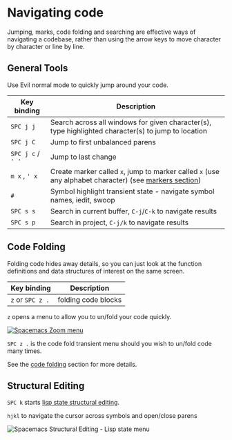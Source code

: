 # Navigating code

Jumping, marks, code folding and searching are effective ways of navigating a codebase, rather than using the arrow keys to move character by character or line by line.

## General Tools

Use Evil normal mode to quickly jump around your code.

| Key binding      | Description                                                                                                          |
|-------------------|----------------------------------------------------------------------------------------------------------------------|
| `SPC j j`         | Search across all windows for given character(s), type highlighted character(s) to jump to location                  |
| `SPC j C`         | Jump to first unbalanced parens                                                                                      |
| `SPC j c` / `' '` | Jump to last change                                                                                                  |
| `m x` , `' x`     | Create marker called `x`, jump to marker called `x` (use any alphabet character) (see [markers section](markers.md)) |
| `#`               | Symbol highlight transient state - navigate symbol names, iedit, swoop                                               |
| `SPC s s`         | Search in current buffer, `C-j`/`C-k` to navigate results                                                            |
| `SPC s p`         | Search in project, `C-j/k` to navigate results                                                                       |


## Code Folding

Folding code hides away details, so you can just look at the function definitions and data structures of interest on the same screen.

| Key binding      | Description         |
|------------------|---------------------|
| `z` or `SPC z .` | folding code blocks |

`z` opens a menu to allow you to un/fold your code quickly.

[![Spacemacs Zoom menu](/images/spacemacs-vim-normal-z-menu.png)](/images/spacemacs-vim-normal-z-menu.png)

`SPC z .` is the code fold transient menu should you wish to un/fold code many times.

See the [code folding](/navigating-code/code-folding.md) section for more details.


## Structural Editing

`SPC k` starts [lisp state structural editing](/structural-editing/).

`hjkl` to navigate the cursor across symbols and open/close parens

![Spacemacs Structural Editing - Lisp state menu](/images/spacemacs-lisp-state-menu.png)
